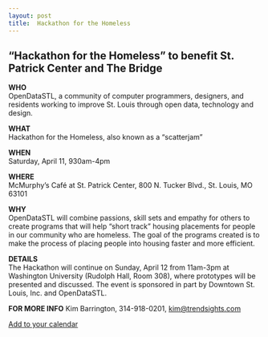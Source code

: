 ```yaml
---
layout: post
title:  Hackathon for the Homeless
---
```

  
## “Hackathon for the Homeless” to benefit St. Patrick Center and The Bridge  
  
**WHO**  
OpenDataSTL, a community of computer programmers, designers, and residents working to improve St. Louis through open data, technology and design.  
  
**WHAT**  
Hackathon for the Homeless, also known as a “scatterjam”  
  
**WHEN**  
Saturday, April 11, 930am-4pm  
  
**WHERE**  
McMurphy’s Café at St. Patrick Center, 800 N. Tucker Blvd., St. Louis, MO 63101  
  
**WHY**  
OpenDataSTL will combine passions, skill sets and empathy for others to create programs that will help “short track” housing placements for people in our community who are homeless. The goal of the programs created is to make the process of placing people into housing faster and more efficient.  
  
**DETAILS**  
The Hackathon will continue on Sunday, April 12 from 11am-3pm at Washington University (Rudolph Hall, Room 308), where prototypes will be presented and discussed. The event is sponsored in part by Downtown St. Louis, Inc. and OpenDataSTL.  
  
**FOR MORE INFO** Kim Barrington, 314-918-0201, [kim@trendsights.com](mailto:kim@trendsights.com)  
  
[Add to your calendar](/attachments/Hackathon_for_the_Homeless.ics)
